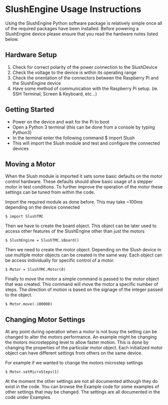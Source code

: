 # SlushEngine Usage Instructions

Using the SlushEngine Python software package is relatively simple once all of the required packages have been installed. Before powering a SlushEngine device please ensure that you read the hardware notes listed below.

## Hardware Setup

1. Check for correct polarity of the power connection to the SlushDevice
2. Check the voltage to the device is within its operating range
3. Check the orientation of the connectors between the Raspberry Pi and the SlushEngine device
4. Have some method of communication with the Raspberry Pi setup. (ie. SSH Terminal, Screen & Keyboard, etc...)

## Getting Started

- Power on the device and wait for the Pi to boot
- Open a Python 3 terminal (this can be done from a console by typing Python3)
- In the terminal enter the following command
  $ import Slush
- This will import the Slush module and test and configure the connected devices

## Moving a Motor

When the Slush module is imported it sets some basic defaults on the motor control hardware. These defaults should allow basic usage of a stepper motor in test conditions. To further improve the operation of the motor these settings can be tuned from within the code.

Import the required module as done before. This may take ~100ms depending on the device connected

```
$ import SlushTMC
```

Then we have to create the board object. This object can be later used to access other features of the SlushEngine other than just the motors

```
$ SlushEngine = SlushTMC.sBoard()
```

Then we need to create the motor object. Depending on the Slush device in use multiple motor objects can be created in the same way. Each object can be access individually for specific control of a motor.

```
$ Motor = SlushTMC.Motor(0)
```

Finally to move the motor a simple command is passed to the motor object that was created. This command will move the motor a specific number of steps. The direction of motion is based on the signage of the integer passed to the object.

```
$ Motor.move(-100000)
```

## Changing Motor Settings

At any point during operation when a motor is not busy the setting can be changed to alter the motors performance. An example might be changing the motors microstepping level to allow faster motion. This is done by changing the properties of the particular motor object. Each initialized motor object can have different settings from others on the same device.

For example if we wanted to change the motors microstep settings

```
$ Motor.setMicroSteps(1)
```

At the moment the other settings are not all documented although they do exist in the code. You can browse the Example code for some examples of other settings that may be changed. The settings are all documented in the code under Examples.
